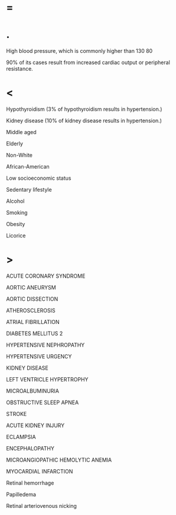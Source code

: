 # =

# .

High blood pressure, which is commonly higher than 130 80

90% of its cases result from increased cardiac output or peripheral resistance.

# <

Hypothyroidism (3% of hypothyroidism results in hypertension.)

Kidney disease (10% of kidney disease results in hypertension.)

Middle aged

Elderly

Non-White

African-American

Low socioeconomic status

Sedentary lifestyle

Alcohol

Smoking

Obesity

Licorice

# >

ACUTE CORONARY SYNDROME

AORTIC ANEURYSM

AORTIC DISSECTION

ATHEROSCLEROSIS

ATRIAL FIBRILLATION

DIABETES MELLITUS 2

HYPERTENSIVE NEPHROPATHY

HYPERTENSIVE URGENCY

KIDNEY DISEASE

LEFT VENTRICLE HYPERTROPHY

MICROALBUMINURIA

OBSTRUCTIVE SLEEP APNEA

STROKE

ACUTE KIDNEY INJURY

ECLAMPSIA

ENCEPHALOPATHY

MICROANGIOPATHIC HEMOLYTIC ANEMIA

MYOCARDIAL INFARCTION

Retinal hemorrhage

Papilledema

Retinal arteriovenous nicking
